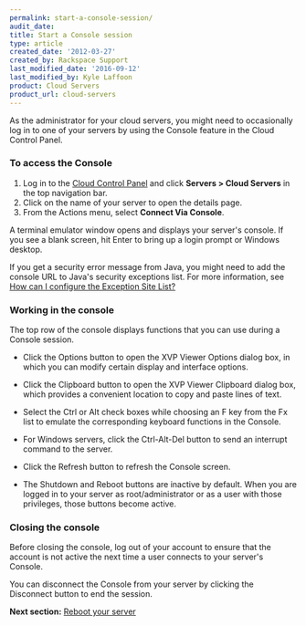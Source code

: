 ```yaml
---
permalink: start-a-console-session/
audit_date:
title: Start a Console session
type: article
created_date: '2012-03-27'
created_by: Rackspace Support
last_modified_date: '2016-09-12'
last_modified_by: Kyle Laffoon
product: Cloud Servers
product_url: cloud-servers
---
```


As the administrator for your cloud servers, you might need to occasionally log in to one of your servers by using the Console feature in the Cloud Control Panel.

### To access the Console

1.  Log in to the [Cloud Control Panel](https://mycloud.rackspace.com) and click **Servers > Cloud Servers** in the top navigation bar.
2.  Click on the name of your server to open the details page.
3.  From the Actions menu, select **Connect Via Console**.

A terminal emulator window opens and displays your server's console. If you see a blank screen, hit Enter to bring up a login prompt or Windows desktop.

If you get a security error message from Java, you might need to add the console URL to Java's security exceptions list.  For more information, see [How can I configure the Exception Site List?](http://java.com/en/download/faq/exception_sitelist.xml)

### Working in the console

The top row of the console displays functions that you can use during a Console session.

- Click the Options button to open the XVP Viewer Options dialog box, in which you can modify certain display and interface options.

- Click the Clipboard button to open the XVP Viewer Clipboard dialog box, which provides a convenient location to copy and paste lines of text.

- Select the Ctrl or Alt check boxes while choosing an F key from the Fx list to emulate the corresponding keyboard functions in the Console.

- For Windows servers, click the Ctrl-Alt-Del button to send an interrupt command to the server.

- Click the Refresh button to refresh the Console screen.

- The Shutdown and Reboot buttons are inactive by default. When you are logged in to your server as root/administrator or as a user with those privileges, those buttons become active.

### Closing the console

Before closing the console, log out of your account to ensure that the account is not active the next time a user connects to your server's Console.

You can disconnect the Console from your server by clicking the Disconnect button to end the session.

**Next section:** [Reboot your server](/how-to/reboot-your-server)
